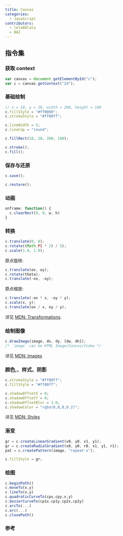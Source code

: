 ```yaml
---
title: Canvas
categories:
  - JavaScript
contributors:
  - lele88lala
  - BAI
---
```


## 指令集

### 获取 context

```js
var canvas = document.getElementById("c");
var c = canvas.getContext("2d");
```

### 基础绘制

```js
// x = 10, y = 20, width = 200, height = 100
c.fillStyle = "#ff0000";
c.strokeStyle = "#ff00ff";
```

```js
c.lineWidth = 5;
c.lineCap = "round";
```

```js
c.fillRect(10, 20, 200, 100);
```

```js
c.stroke();
c.fill();
```

### 保存与还原

```js
c.save();
```

```js
c.restore();
```

### 动画

```js
onframe: function() {
  c.clearRect(0, 0, w, h)
}
```

### 转换

```js
c.translate(0, 0);
c.rotate((Math.PI * 2) / 5);
c.scale(1.0, 1.0);
```

原点旋转:

```js
c.translate(ox, oy);
c.rotate(theta);
c.translate(-ox, -oy);
```

原点缩放:

```js
c.translate(-ox * x, -oy * y);
c.scale(x, y);
c.translate(ox / x, oy / y);
```

详见 [MDN: Transformations][xform].

### 绘制图像

```js
c.drawImage(image, dx, dy, [dw, dh]);
/* `image` can be HTML Image/Canvas/Video */
```

详见 [MDN: Images][images]

### 颜色,、样式、阴影

```js
c.strokeStyle = "#ff00ff";
c.fillStyle = "#ff00ff";
```

```js
c.shadowOffsetX = 0;
c.shadowOffsetY = 0;
c.shadowOffsetBlur = 3.0;
c.shadowColor = "rgba(0,0,0,0.2)";
```

详见 [MDN: Styles][styles]

### 渐变

```js
gr = c.createLinearGradient(x0, y0, x1, y1);
gr = c.createRadialGradient(x0, y0, r0, x1, y1, r1);
pat = c.createPattern(image, "repeat-x");
```

```js
c.fillStyle = gr;
```

### 绘图

```js
c.beginPath()
c.moveTo(x,y)
c.lineTo(x,y)
c.quadraticCurveTo(cpx,cpy,x,y)
c.bezierCurveTo(cp1x,cp1y,cp2x,cp2y)
c.arcTo(...)
c.arc(...)
c.closePath()
```

### 参考

[xform]: https://developer.mozilla.org/zh-CN/docs/Canvas_tutorial/Transformations
[styles]: https://developer.mozilla.org/zh-CN/docs/Canvas_tutorial/Applying_styles_and_colors
[images]: https://developer.mozilla.org/zh-CN/docs/Canvas_tutorial/Using_images
